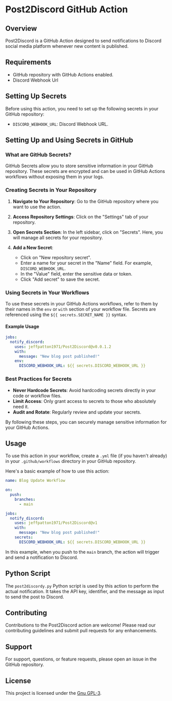 # Post2Discord GitHub Action

## Overview

Post2Discord is a GitHub Action designed to send notifications to Discord social media platform whenever new content is published.

## Requirements

- GitHub repository with GitHub Actions enabled.
- Discord Webhook Url

## Setting Up Secrets

Before using this action, you need to set up the following secrets in your GitHub repository:

- `DISCORD_WEBHOOK_URL`: Discord Webhook URL.

## Setting Up and Using Secrets in GitHub

### What are GitHub Secrets?

GitHub Secrets allow you to store sensitive information in your GitHub repository. These secrets are encrypted and can be used in GitHub Actions workflows without exposing them in your logs.

### Creating Secrets in Your Repository

1. **Navigate to Your Repository**: Go to the GitHub repository where you want to use the action.

2. **Access Repository Settings**: Click on the "Settings" tab of your repository.

3. **Open Secrets Section**: In the left sidebar, click on "Secrets". Here, you will manage all secrets for your repository.

4. **Add a New Secret**:
   - Click on "New repository secret".
   - Enter a name for your secret in the "Name" field. For example, `DISCORD_WEBHOOK_URL`.
   - In the "Value" field, enter the sensitive data or token.
   - Click "Add secret" to save the secret.

### Using Secrets in Your Workflows

To use these secrets in your GitHub Actions workflows, refer to them by their names in the `env` or `with` section of your workflow file. Secrets are referenced using the `${{ secrets.SECRET_NAME }}` syntax.

#### Example Usage

```yaml
jobs:
  notify_discord:
    uses: jeffpatton1971/Post2Discord@v0.0.1.2
    with:
      message: "New blog post published!"
    env:
      DISCORD_WEBHOOK_URL: ${{ secrets.DISCORD_WEBHOOK_URL }}
```

### Best Practices for Secrets

- **Never Hardcode Secrets**: Avoid hardcoding secrets directly in your code or workflow files.
- **Limit Access**: Only grant access to secrets to those who absolutely need it.
- **Audit and Rotate**: Regularly review and update your secrets.

By following these steps, you can securely manage sensitive information for your GitHub Actions.

## Usage

To use this action in your workflow, create a `.yml` file (if you haven't already) in your `.github/workflows` directory in your GitHub repository.

Here's a basic example of how to use this action:

```yaml
name: Blog Update Workflow

on:
  push:
    branches:
      - main

jobs:
  notify_discord:
    uses: jeffpatton1971/Post2Discord@v1
    with:
      message: "New blog post published!"
    secrets:
      DISCORD_WEBHOOK_URL: ${{ secrets.DISCORD_WEBHOOK_URL }}
```

In this example, when you push to the `main` branch, the action will trigger and send a notification to Discord.

## Python Script

The `post2discordy.py` Python script is used by this action to perform the actual notification. It takes the API key, identifier, and the message as input to send the post to Discord.

## Contributing

Contributions to the Post2Discord action are welcome! Please read our contributing guidelines and submit pull requests for any enhancements.

## Support

For support, questions, or feature requests, please open an issue in the GitHub repository.

## License

This project is licensed under the [Gnu GPL-3](LICENSE).
